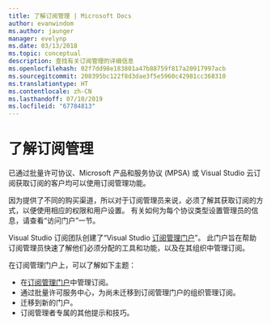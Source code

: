 ```yaml
---
title: 了解订阅管理 | Microsoft Docs
author: evanwindom
ms.author: jaunger
manager: evelynp
ms.date: 03/13/2018
ms.topic: conceptual
description: 查找有关订阅管理的详细信息
ms.openlocfilehash: 02f7dd98e183801a47b88759f817a20917997acb
ms.sourcegitcommit: 208395bc122f8d3dae3f5e5960c42981cc368310
ms.translationtype: HT
ms.contentlocale: zh-CN
ms.lasthandoff: 07/10/2019
ms.locfileid: "67784813"
---
```

# <a name="learn-about-subscription-management"></a>了解订阅管理

已通过批量许可协议、Microsoft 产品和服务协议 (MPSA) 或 Visual Studio 云订阅获取订阅的客户均可以使用订阅管理功能。

因为提供了不同的购买渠道，所以对于订阅管理员来说，必须了解其获取订阅的方式，以便使用相应的权限和用户设置。 有关如何为每个协议类型设置管理员的信息，请查看“访问门户”一节。

Visual Studio 订阅团队创建了“Visual Studio [订阅管理门户](https://visualstudio.microsoft.com/subscriptions-administration/)”。  此门户旨在帮助订阅管理员快速了解他们必须分配的工具和功能，以及在其组织中管理订阅。

在订阅管理门户上，可以了解如下主题：
- 在[订阅管理门户](https://manage.visualstudio.com)中管理订阅。
- 通过批量许可服务中心，为尚未迁移到订阅管理门户的组织管理订阅。
- 迁移到新的门户。
- 订阅管理者专属的其他提示和技巧。
